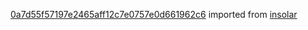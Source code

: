 [0a7d55f57197e2465aff12c7e0757e0d661962c6](https://github.com/insolar/insolar/commit/0a7d55f57197e2465aff12c7e0757e0d661962c6) imported from [insolar](https://github.com/insolar/insolar)
